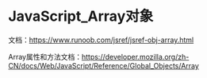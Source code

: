 # JavaScript_Array对象

文档：<https://www.runoob.com/jsref/jsref-obj-array.html>

Array属性和方法文档：<https://developer.mozilla.org/zh-CN/docs/Web/JavaScript/Reference/Global_Objects/Array>
